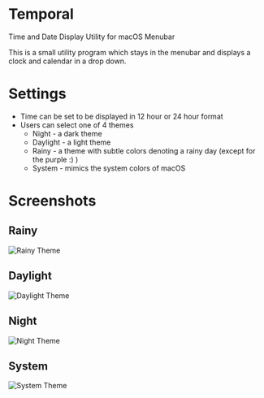 # Temporal
Time and Date Display Utility for macOS Menubar

This is a small utility program which stays in the menubar and displays a clock and calendar in a drop down.

# Settings

* Time can be set to be displayed in 12 hour or 24 hour format
* Users can select one of 4 themes
    * Night - a dark theme
    * Daylight - a light theme
    * Rainy - a theme with subtle colors denoting a rainy day (except for the purple :) )
    * System - mimics the system colors of macOS
    
# Screenshots

## Rainy

![Rainy Theme](https://github.com/eeshwar1/Temporal/blob/master/Temporal%20-%20Rainy%20Theme.png)

## Daylight

![Daylight Theme](https://github.com/eeshwar1/Temporal/blob/master/Temporal%20-%20Daylight%20Theme.png)

## Night

![Night Theme](https://github.com/eeshwar1/Temporal/blob/master/Temporal%20-%20Night%20Theme.png)

## System

![System Theme](https://github.com/eeshwar1/Temporal/blob/master/Temporal%20-%20System%20Theme.png)
